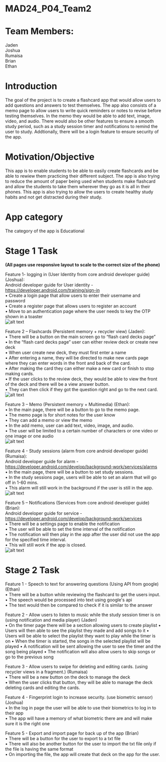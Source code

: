 # MAD24_P04_Team2

# Team Members:
Jaden<br>
Joshua<br>
Rumaisa<br>
Brian<br>
Ethan<br>
# Introduction
The goal of the project is to create a flashcard app that would allow users to add questions and answers to test themselves. The app also consists of a memo page to allow users to write quick reminders or notes to revise before testing themselves. In the memo they would be able to add text, image, video, and audio. There would also be other features to ensure a smooth study period, such as a study session timer and notifications to remind the user to study. Addtionally, there will be a login feature to ensure security of the app.

# Motivation/Objective
This app is to enable students to be able to easily create flashcards and be able to rewiew them practicing their different subject. The app is also trying to reduce the amount of paper being used when students make flashcard and allow the students to take them wherever they go as it is all in their phones. This app is also trying to allow the users to create healthy study habits and not get distracted during their study.

# App category 
The category of the app is Educational

# Stage 1 Task
**(All pages use responsive layout to scale to the correct size of the phone)**

Feature 1- logging in (User Identity from core android developer guide) (Joshua):<br>
Android developer guide for User identity - https://developer.android.com/training/sign-in<br>
•	Create a login page that allow users to enter their username and password<br>
•	Create a register page that allows users to register an account<br>
•	Move to an authentication page where the user needs to key the OTP shown in a toaster<br>
![alt text](Feature1.png)
 
Feature 2 – Flashcards (Persistent memory + recycler view) (Jaden):<br>
•	There will be a button on the main screen go to “flash card decks page”<br>
•	In the “flash card decks page” user can either review deck or create new deck<br>
•	When user create new deck, they must first enter a name<br>
•	After entering a name, they will be directed to make new cards page where they can enter words in the front and back of the card. <br>
•	After making the card they can either make a new card or finish to stop making cards.<br>
•	If the user clicks to the review deck, they would be able to view the front of the deck and there will be a view answer button.<br>
•	They can then click if they got the question right and go to the next card.<br>
![alt text](Feature2.png)
 
Feature 3 – Memo (Persistent memory + Multimedia) (Ethan):<br>
•	In the main page, there will be a button to go to the memo page.<br>
•	The memo page is for short notes for the user know<br>
•	They can add a memo or view the memo<br>
•	In the add memo, user can add text, video, image, and audio.<br>
•	The user will be limited to a certain number of characters or one video or one image or one audio<br>
![alt text](Feature3.png)
 
Feature 4 - Study sessions (alarm from core android developer guide) (Rumaisa):<br>
Android developer guide for alarm - https://developer.android.com/develop/background-work/services/alarms <br>
•	In the main page, there will be a button to set study sessions.<br>
•	In the study sessions page, users will be able to set an alarm that will go off in 1-60 mins.<br>
•	This alarm will still work in the background if the user is still in the app.<br>
 ![alt text](Feature4.png)


Feature 5 – Notifications (Services from core android developer guide) (Brian):<br>
Android developer guide for service -  https://developer.android.com/develop/background-work/services<br>
•	There will be a settings page to enable the notification<br>
•	The user will be able to set the time interval of the notification<br>
•	The notification will then play in the app after the user did not use the app for the specified time interval.<br>
•	This will still work if the app is closed.<br>
![alt text](Feature5.png)



# Stage 2 Task
Feature 1 - Speech to text for answering questions (Using API from google) (Ethan)<br>
•	There will be a button while reviewing the flashcard to get the users input.<br>
•	The speech would be processed into text using google's api<br>
•	The text would then be compared to check if it is similar to the answer <br>

Feature 2 - Allow users to listen to music while the study session timer is on (using notification and media player) 
(Jaden)<br>
•	On the timer page there will be a section allowing users to create playlist
•	Users will then able to see the playlist they made and add songs to it
•	Users will be able to select the playlist they want to play while the timer is on
•	When the timer is started, the songs in the selected playlist will be played
•	A notification will be sent allowing the user to see the timer and the song being played
•	The notification will also allow users to skip songs or go to the previous song

Feature 3 - Allow users to swipe for deleting and editing cards. (using recycler views in a fragment.) (Rumaisa)<br>
•	There will be a new button on the deck to manage the deck<br>
•	When the user clicks that button, they will be able to manage the deck deleting cards and editing the cards.<br>

Feature 4 - Fingerprint login to increase security. (use biometric sensor) (Joshua)<br>
•	In the log in page the user will be able to use their biometrics to log in to their app<br>
•	The app will have a memory of what biometric there are and will make sure it is the right one<br>

Feature 5 - Export and import page for back up of the app (Brian)<br>
•	There will be a button for the user to export to a txt file<br>
•	There will also be another button for the user to import the txt file only if the file is having the same format<br>
•	On importing the file, the app will create that deck on the app for the user.<br>